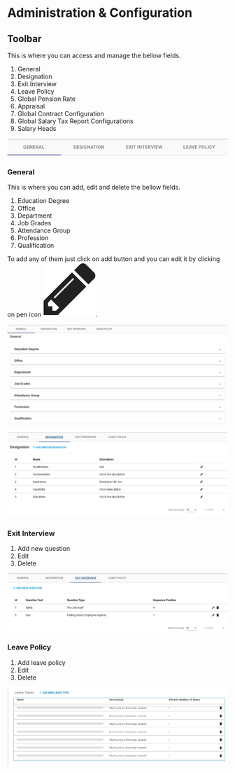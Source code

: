 # Administration & Configuration

## Toolbar 

This is where you can access and manage the bellow fields. 

1. General
2. Designation
3. Exit Interview
4. Leave Policy
5. Global Pension Rate
6. Appraisal
7. Global Contract Configuration
8. Global Salary Tax Report Configurations
9. Salary Heads

![](../../.gitbook/assets/image%20%2839%29.png)

### General 

This is where you can add, edit and delete the bellow fields.

1. Education Degree
2. Office
3. Department
4. Job Grades
5. Attendance Group
6. Profession
7. Qualification

To add any of them just click on add button and you can edit it by clicking on pen icon ![](../../.gitbook/assets/image%20%285%29.png).



![](../../.gitbook/assets/image%20%2836%29.png)



![](../../.gitbook/assets/image%20%289%29.png)

### Exit Interview

1. Add new question
2. Edit 
3. Delete

![](../../.gitbook/assets/image%20%2819%29.png)

### Leave Policy

1. Add leave policy
2. Edit 
3. Delete

![](../../.gitbook/assets/whatsapp-image-2019-12-12-at-2.11.00-pm.jpeg)


